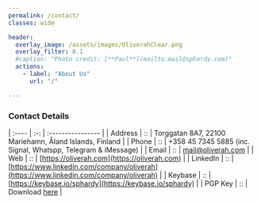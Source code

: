 ```yaml
---
permalink: /contact/
classes: wide

header:
  overlay_image: /assets/images/OliverahClear.png
  overlay_filter: 0.1
  #caption: "Photo credit: [**Paul**](mailto:mail@sphardy.com)"
  actions:
    - label: "About Us"
      url: "/"

---
```


### Contact Details

| :---- | :-: | :---------------- |
| Address | :: | Torggatan 8A7, 22100 Mariehamn, Åland Islands, Finland |
| Phone | :: | +358 45 7345 5885  (inc. Signal, Whatspp, Telegram & iMessage) |
| Email | :: | [mail@oliverah.com](mailto:mail@oliverah.com) |
| Web   | :: | [https://oliverah.com](https://oliverah.com) |
| LinkedIn | :: | [https://www.linkedin.com/company/oliverah](https://www.linkedin.com/company/oliverah) |
| Keybase | :: | [https://keybase.io/sphardy](https://keybase.io/sphardy) |
| PGP Key | :: | Download [here](/assets/docs/oliverah_pgp_key.asc) |

